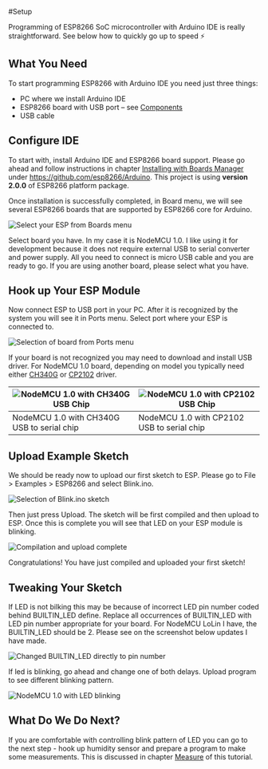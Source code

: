 #Setup

Programming of ESP8266 SoC microcontroller with Arduino IDE is really straightforward. See below how to quickly go up to speed :zap:


## What You Need

To start programming ESP8266 with Arduino IDE you need just three things:

*	PC where we install Arduino IDE
*	ESP8266 board with USB port – see [Components](../2-Components)
*	USB cable


## Configure IDE

To start with, install Arduino IDE and ESP8266 board support. Please go ahead and follow instructions in chapter [Installing with Boards Manager](https://github.com/esp8266/Arduino#installing-with-boards-manager) under https://github.com/esp8266/Arduino. This project is using **version 2.0.0** of ESP8266 platform package.
 
Once installation is successfully completed, in Board menu, we will see several ESP8266 boards that are supported by ESP8266 core for Arduino.

![Select your ESP from Boards menu](pictures/1-select-your-esp.png)

Select board you have. In my case it is NodeMCU 1.0. I like using it for development because it does not require external USB to serial converter and power supply. All you need to connect is micro USB cable and you are ready to go. If you are using another board, please select what you have.


## Hook up Your ESP Module

Now connect ESP to USB port in your PC. After it is recognized by the system you will see it in Ports menu. Select port where your ESP is connected to.

![ Selection of board from Ports menu](pictures/2-select-com-port.png)

If your board is not recognized you may need to download and install USB driver. For NodeMCU 1.0 board, depending on model you   typically need either [CH340G](http://www.wch.cn/download/CH341SER_EXE.html) or [CP2102](https://www.silabs.com/products/mcu/Pages/USBtoUARTBridgeVCPDrivers.aspx) driver.

| ![NodeMCU 1.0 with CH340G USB Chip](pictures/3-a-cp2102-usb-to-serial.png) | ![NodeMCU 1.0 with CP2102 USB Chip](pictures/3-b-ch340g-usb-to-serial.png) |
| --- | --- |
|  NodeMCU 1.0 with CH340G USB to serial chip | NodeMCU 1.0 with CP2102 USB to serial chip |


## Upload Example Sketch

We should be ready now to upload our first sketch to ESP. Please go to File > Examples > ESP8266 and select Blink.ino. 

![ Selection of Blink.ino sketch](pictures/4-load-blink-ino-sketch.png)

Then just press Upload. The sketch will be first compiled and then upload to ESP. Once this is complete you will see that LED on your ESP module is blinking. 

![ Compilation and upload complete](pictures/5-compilation-and-upload-done.png)

Congratulations! You have just compiled and uploaded your first sketch!


## Tweaking Your Sketch

If LED is not bilking this may be because of incorrect LED pin number coded behind BUILTIN_LED define. Replace all occurrences of BUILTIN_LED with LED pin number appropriate for your board. For NodeMCU LoLin I have, the BUILTIN_LED should be 2. Please see on the screenshot below updates I have made.

![ Changed BUILTIN_LED directly to pin number](pictures/6-change-BUILD_IN-led-pin.png)

If led is blinking, go ahead and change one of both delays. Upload program to see different blinking pattern.

![ NodeMCU 1.0 with LED blinking](pictures/7-esp-led-blinking.jpg)


## What Do We Do Next?

If you are comfortable with controlling blink pattern of LED you can go to the next step - hook up humidity sensor and prepare a program to make some measurements. This is discussed in chapter [Measure](../4-Measure) of this tutorial.

